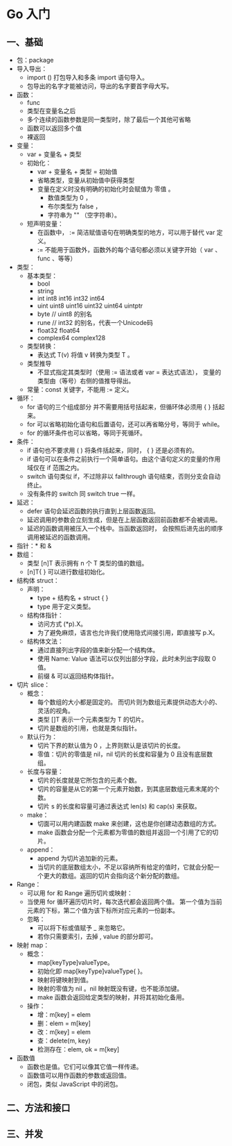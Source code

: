 # Go 入门
## 一、基础
- 包：package
- 导入导出：
	- import () 打包导入和多条 import 语句导入。
	- 包导出的名字才能被访问，导出的名字要首字母大写。
- 函数：
	- func
	- 类型在变量名之后
	- 多个连续的函数参数是同一类型时，除了最后一个其他可省略
	- 函数可以返回多个值
	- 裸返回
- 变量：
	- var + 变量名 + 类型
	- 初始化：
		- var + 变量名 + 类型 =  初始值
		- 省略类型，变量从初始值中获得类型
		- 变量在定义时没有明确的初始化时会赋值为 零值 。
			- 数值类型为 0 ，
			- 布尔类型为 false ，
			- 字符串为 "" （空字符串）。
	- 短声明变量：
		- 在函数中， := 简洁赋值语句在明确类型的地方，可以用于替代 var 定义。
		- := 不能用于函数外，函数外的每个语句都必须以关键字开始（ var 、 func 、等等）
- 类型：
	- 基本类型：
		- bool
		- string
		- int  int8  int16  int32  int64
		- uint uint8 uint16 uint32 uint64 uintptr
		- byte // uint8 的别名
		- rune // int32 的别名，代表一个Unicode码
		- float32 float64
		- complex64 complex128
	- 类型转换：
		- 表达式 T(v) 将值 v 转换为类型 T 。
	- 类型推导
		- 不显式指定其类型时（使用 := 语法或者 var = 表达式语法）， 变量的类型由（等号）右侧的值推导得出。
	- 常量：const 关键字，不能用 := 定义。
- 循环：
	- for 语句的三个组成部分 并不需要用括号括起来，但循环体必须用 { } 括起来。
	- for 可以省略初始化语句和后置语句，还可以再省略分号，等同于 while。
	- for 的循环条件也可以省略，等同于死循环。
- 条件：
	- if 语句也不要求用 ( ) 将条件括起来，同时， { } 还是必须有的。
	- if 语句可以在条件之前执行一个简单语句。由这个语句定义的变量的作用域仅在 if 范围之内。
	- switch 语句类似 if，不过除非以 fallthrough 语句结束，否则分支会自动终止。
	- 没有条件的 switch 同 switch true 一样。
- 延迟：
	- defer 语句会延迟函数的执行直到上层函数返回。
	- 延迟调用的参数会立刻生成，但是在上层函数返回前函数都不会被调用。
	- 延迟的函数调用被压入一个栈中。当函数返回时， 会按照后进先出的顺序调用被延迟的函数调用。
- 指针：* 和 &
- 数组：
	- 类型 [n]T 表示拥有 n 个 T 类型的值的数组。
	- [n]T{ } 可以进行数组初始化。
- 结构体 struct：
	- 声明：
		- type + 结构名 + struct { }
		- type 用于定义类型。
	- 结构体指针：
		- 访问方式 (*p).X。
		- 为了避免麻烦，语言也允许我们使用隐式间接引用，即直接写 p.X。
	- 结构体文法：
		- 通过直接列出字段的值来新分配一个结构体。
		- 使用 Name: Value 语法可以仅列出部分字段，此时未列出字段取 0 值。
		- 前缀 & 可以返回结构体指针。
- 切片 slice：
	- 概念：
		- 每个数组的大小都是固定的。 而切片则为数组元素提供动态大小的、灵活的视角。
		- 类型 []T 表示一个元素类型为 T 的切片。
		- 切片是数组的引用，也就是类似指针。
	- 默认行为：
		- 切片下界的默认值为 0 ，上界则默认是该切片的长度。
		- 零值：切片的零值是 nil，nil 切片的长度和容量为 0 且没有底层数组。
	- 长度与容量：
		- 切片的长度就是它所包含的元素个数。
		- 切片的容量是从它的第一个元素开始数，到其底层数组元素末尾的个数。
		- 切片 s 的长度和容量可通过表达式 len(s) 和 cap(s) 来获取。
	- make：
		- 切面可以用内建函数 make 来创建，这也是你创建动态数组的方式。
		- make 函数会分配一个元素都为零值的数组并返回一个引用了它的切片。
	- append：
		- append 为切片追加新的元素。
		- 当切片的底层数组太小，不足以容纳所有给定的值时，它就会分配一个更大的数组。返回的切片会指向这个新分配的数组。
- Range：
	- 可以用 for 和 Range 遍历切片或映射：
	- 当使用 for 循环遍历切片时，每次迭代都会返回两个值。 第一个值为当前元素的下标，第二个值为该下标所对应元素的一份副本。
	- 忽略：
		- 可以将下标或值赋予 _ 来忽略它。
		- 若你只需要索引，去掉 , value 的部分即可。
- 映射 map：
	- 概念：
		- map[keyType]valueType。
		- 初始化即 map[keyType]valueType{ }。
		- 映射将键映射到值。
		- 映射的零值为 nil 。nil 映射既没有键，也不能添加键。
		- make 函数会返回给定类型的映射，并将其初始化备用。
	- 操作：
		- 增：m[key] = elem
		- 删：elem = m[key]
		- 改：m[key] = elem
		- 查：delete(m, key)
		- 检测存在：elem, ok = m[key]
- 函数值
	- 函数也是值。它们可以像其它值一样传递。
	- 函数值可以用作函数的参数或返回值。
	- 闭包，类似 JavaScript 中的闭包。


## 二、方法和接口

## 三、并发








